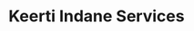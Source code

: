 ---
title: "Keerti Indane Services"
url: /mynagappally-kerala-690519/keerti-indane-services/
shop: Treibstoff
---